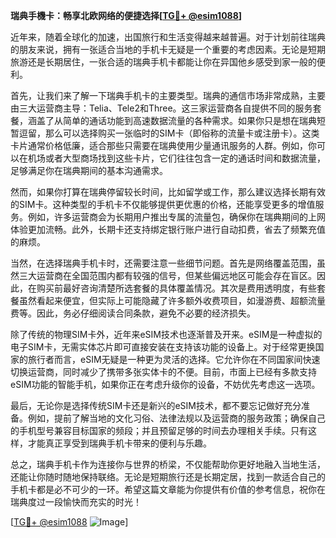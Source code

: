 **瑞典手機卡：畅享北欧网络的便捷选择[[TG💪+ @esim1088](https://t.me/s/esim1088)]**

近年来，随着全球化的加速，出国旅行和生活变得越来越普遍。对于计划前往瑞典的朋友来说，拥有一张适合当地的手机卡无疑是一个重要的考虑因素。无论是短期旅游还是长期居住，一张合适的瑞典手机卡都能让你在异国他乡感受到家一般的便利。

首先，让我们来了解一下瑞典手机卡的主要类型。瑞典的通信市场非常成熟，主要由三大运营商主导：Telia、Tele2和Three。这三家运营商各自提供不同的服务套餐，涵盖了从简单的通话功能到高速数据流量的各种需求。如果你只是想在瑞典短暂逗留，那么可以选择购买一张临时的SIM卡（即俗称的流量卡或注册卡）。这类卡片通常价格低廉，适合那些只需要在瑞典使用少量通讯服务的人群。例如，你可以在机场或者大型商场找到这些卡片，它们往往包含一定的通话时间和数据流量，足够满足你在瑞典期间的基本沟通需求。

然而，如果你打算在瑞典停留较长时间，比如留学或工作，那么建议选择长期有效的SIM卡。这种类型的手机卡不仅能够提供更优惠的价格，还能享受更多的增值服务。例如，许多运营商会为长期用户推出专属的流量包，确保你在瑞典期间的上网体验更加流畅。此外，长期卡还支持绑定银行账户进行自动扣费，省去了频繁充值的麻烦。

当然，在选择瑞典手机卡时，还需要注意一些细节问题。首先是网络覆盖范围，虽然三大运营商在全国范围内都有较强的信号，但某些偏远地区可能会存在盲区。因此，在购买前最好咨询清楚所选套餐的具体覆盖情况。其次是费用透明度，有些套餐虽然看起来便宜，但实际上可能隐藏了许多额外收费项目，如漫游费、超额流量费等。因此，务必仔细阅读合同条款，避免不必要的经济损失。

除了传统的物理SIM卡外，近年来eSIM技术也逐渐普及开来。eSIM是一种虚拟的电子SIM卡，无需实体芯片即可直接安装在支持该功能的设备上。对于经常更换国家的旅行者而言，eSIM无疑是一种更为灵活的选择。它允许你在不同国家间快速切换运营商，同时减少了携带多张实体卡的不便。目前，市面上已经有多款支持eSIM功能的智能手机，如果你正在考虑升级你的设备，不妨优先考虑这一选项。

最后，无论你是选择传统SIM卡还是新兴的eSIM技术，都不要忘记做好充分准备。例如，提前了解当地的文化习俗、法律法规以及运营商的服务政策；确保自己的手机型号兼容目标国家的频段；并且预留足够的时间去办理相关手续。只有这样，才能真正享受到瑞典手机卡带来的便利与乐趣。

总之，瑞典手机卡作为连接你与世界的桥梁，不仅能帮助你更好地融入当地生活，还能让你随时随地保持联络。无论是短期旅行还是长期定居，找到一款适合自己的手机卡都是必不可少的一环。希望这篇文章能为你提供有价值的参考信息，祝你在瑞典度过一段愉快而充实的时光！

[[TG💪+ @esim1088](https://t.me/s/esim1088) ![Image](https://i.postimg.cc/4NQfJmqS/Snipaste-2025-05-13-00-14-12.png)]